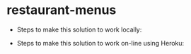 # restaurant-menus

* Steps to make this solution to work locally:


* Steps to make this solution to work on-line using Heroku: